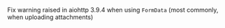 Fix warning raised in aiohttp 3.9.4 when using `FormData` (most commonly, when uploading attachments)
